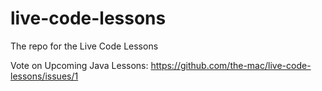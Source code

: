 # live-code-lessons
The repo for the Live Code Lessons

Vote on Upcoming Java Lessons: https://github.com/the-mac/live-code-lessons/issues/1
